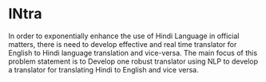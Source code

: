 # INtra
In order to exponentially enhance the use of Hindi Language in official matters, there is need to develop effective and real time translator for English to Hindi language translation and vice-versa. The main focus of this problem statement is to Develop one robust translator using NLP to develop a translator for translating Hindi to English and vice versa.

